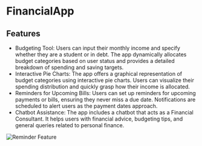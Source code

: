 # FinancialApp
## Features

* Budgeting Tool: Users can input their monthly income and specify whether they are a student or in debt. The app dynamically allocates budget categories based on user status and provides a detailed breakdown of spending and saving targets.
* Interactive Pie Charts: The app offers a graphical representation of budget categories using interactive pie charts. Users can visualize their spending distribution and quickly grasp how their income is allocated.
* Reminders for Upcoming Bills: Users can set up reminders for upcoming payments or bills, ensuring they never miss a due date. Notifications are scheduled to alert users as the payment dates approach.
* Chatbot Assistance: The app includes a chatbot that acts as a Financial Consultant. It helps users with financial advice, budgeting tips, and general queries related to personal finance.

![Reminder Feature](https://github.com/jmai321/financialapp/raw/main/reminderfeature.gif)
